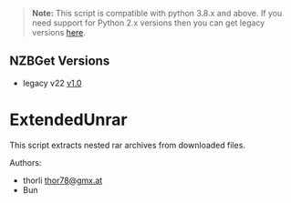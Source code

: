 > **Note:** This script is compatible with python 3.8.x and above.
If you need support for Python 2.x versions then you can get legacy versions [here](https://forum.nzbget.net/viewtopic.php?f=8&t=1690&hilit=extendedunrar).

## NZBGet Versions

- legacy v22 [v1.0](https://github.com/nzbgetcom/Extension-ExtendedUnrar/releases/tag/v1.0)

# ExtendedUnrar

This script extracts nested rar archives from downloaded files.

Authors:
- thorli <thor78@gmx.at>
- Bun
